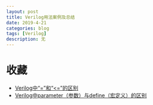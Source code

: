 ```yaml
---
layout: post
title: Verilog用法案例及总结
date: 2019-4-21
categories: blog
tags: [Verilog]
description: 无
---
```

# 收藏

- [Verilog中“=”和“<=”的区别](http://blog.sina.com.cn/s/blog_95d7c0d80101opre.html)
- [Verilog中parameter（参数）与define（宏定义）的区别](https://www.cnblogs.com/farbeyond/p/5202996.html)
